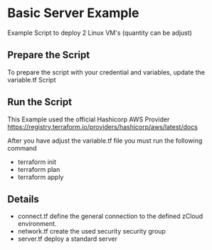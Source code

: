 # Basic Server Example
Example Script to deploy 2 Linux VM's (quantity can be adjust)


## Prepare the Script
To prepare the script with your credential and variables, update the variable.tf Script

## Run the Script
This Example used the official Hashicorp AWS Provider https://registry.terraform.io/providers/hashicorp/aws/latest/docs

After you have adjust the variable.tf file you must run the following command
- terraform init
- terraform plan
- terraform apply


## Details
- connect.tf define the general connection to the defined zCloud environment.
- network.tf create the used security security group
- server.tf deploy a standard server
